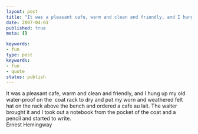 ```yaml
---
layout: post
title: "It was a pleasant cafe, warm and clean and friendly, and I hung up my old water-proof on the\xC2\xA0 coat rack to dry and put my worn and weathered felt hat on the rack above the bench and ordered a cafe au lait. The waiter brought it and I took out a notebook from the pocket of the coat and a pencil and started to write."
date: 2007-04-01
published: true
meta: {}

keywords:
- fun
type: post
keywords:
- fun
- quote
status: publish
---
```

It was a pleasant cafe, warm and clean and friendly, and I hung up my old water-proof on the  coat rack to dry and put my worn and weathered felt hat on the rack above the bench and ordered a cafe au lait. The waiter brought it and I took out a notebook from the pocket of the coat and a pencil and started to write.<br />Ernest Hemingway
